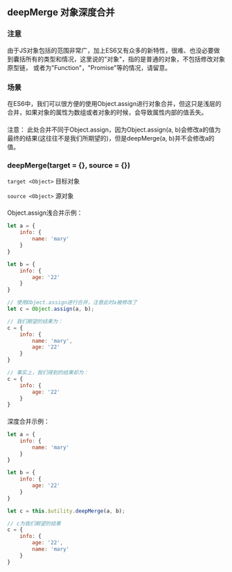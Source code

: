 <!--
 * @Author: zhoulf
 * @FilePath: /roll-lib/docs/docs/function/deep-merge.md
 * @Date: 2021-11-30 11:36:51
 * @LastEditors: zhoulf
 * @LastEditTime: 2021-11-30 11:39:04
 * @Description: 
-->
## deepMerge 对象深度合并

### 注意
由于JS对象包括的范围非常广，加上ES6又有众多的新特性，很难、也没必要做到囊括所有的类型和情况，这里说的"对象"，指的是普通的对象，不包括修改对象原型链， 或者为"Function"，"Promise"等的情况，请留意。

### 场景
在ES6中，我们可以很方便的使用Object.assign进行对象合并，但这只是浅层的合并，如果对象的属性为数组或者对象的时候，会导致属性内部的值丢失。
####
注意： 此处合并不同于Object.assign，因为Object.assign(a, b)会修改a的值为最终的结果(这往往不是我们所期望的)，但是deepMerge(a, b)并不会修改a的值。

### deepMerge(target = {}, source = {})
`target <Object>` 目标对象

`source <Object>` 源对象
####
Object.assign浅合并示例：
```javascript
let a = {
	info: {
		name: 'mary'
	}
}

let b = {
	info: {
		age: '22'
	}
}

// 使用Object.assign进行合并，注意此时a被修改了
let c = Object.assign(a, b);

// 我们期望的结果为：
c = {
	info: {
		name: 'mary',
		age: '22'
	}
}

// 事实上，我们得到的结果却为：
c = {
	info: {
		age: '22'
	}
}
```
####
深度合并示例：
```javascript
let a = {
	info: {
		name: 'mary'
	}
}

let b = {
	info: {
		age: '22'
	}
}

let c = this.$utility.deepMerge(a, b);

// c为我们期望的结果
c = {
	info: {
		age: '22',
		name: 'mary'
	}
}
```
